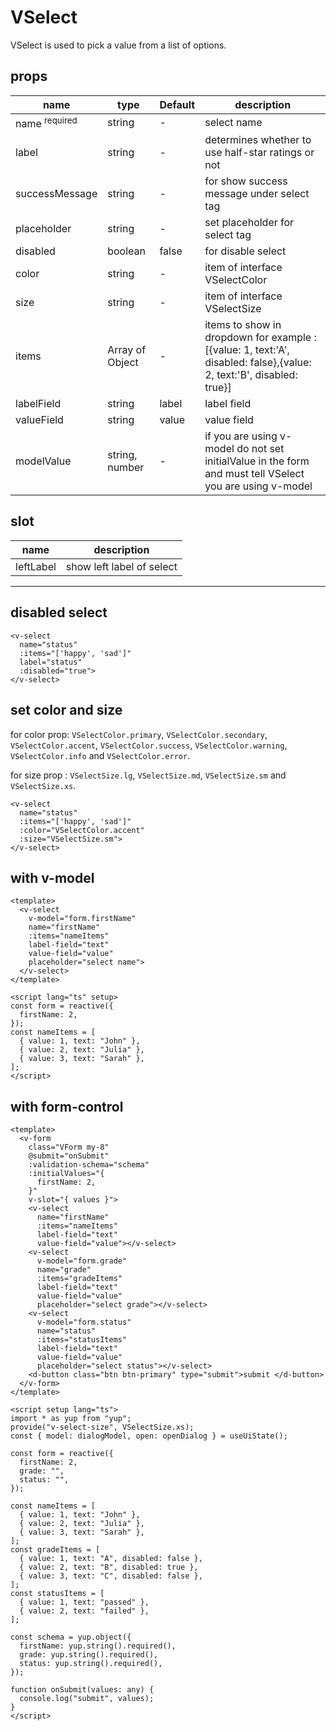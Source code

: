 # VSelect

VSelect is used to pick a value from a list of options.

## props

| name                                                                  | type            | Default | description                                                                                                          |
| --------------------------------------------------------------------- | --------------- | ------- | -------------------------------------------------------------------------------------------------------------------- |
| name <sup :style="{color:'red', 'font-size': '10px' }">required</sup> | string          | -       | select name                                                                                                          |
| label                                                                 | string          | -       | determines whether to use half-star ratings or not                                                                   |
| successMessage                                                        | string          | -       | for show success message under select tag                                                                            |
| placeholder                                                           | string          | -       | set placeholder for select tag                                                                                       |
| disabled                                                              | boolean         | false   | for disable select                                                                                                   |
| color                                                                 | string          | -       | item of interface VSelectColor                                                                                       |
| size                                                                  | string          | -       | item of interface VSelectSize                                                                                        |
| items                                                                 | Array of Object | -       | items to show in dropdown for example : [{value: 1, text:'A', disabled: false},{value: 2, text:'B', disabled: true}] |
| labelField                                                            | string          | label   | label field                                                                                                          |
| valueField                                                            | string          | value   | value field                                                                                                          |
| modelValue                                                            | string, number  | -       | if you are using v-model do not set initialValue in the form and must tell VSelect you are using v-model             |

## slot

| name      | description               |
| --------- | ------------------------- |
| leftLabel | show left label of select |

---

## disabled select

```vue
<v-select
  name="status"
  :items="['happy', 'sad']"
  label="status"
  :disabled="true">
</v-select>
```

## set color and size

for color prop: `VSelectColor.primary`, `VSelectColor.secondary`, `VSelectColor.accent`, `VSelectColor.success`, `VSelectColor.warning`, `VSelectColor.info` and `VSelectColor.error`.

for size prop : `VSelectSize.lg`, `VSelectSize.md`, `VSelectSize.sm` and `VSelectSize.xs`.

```vue
<v-select
  name="status"
  :items="['happy', 'sad']"
  :color="VSelectColor.accent"
  :size="VSelectSize.sm">
</v-select>
```

## with v-model

```vue
<template>
  <v-select
    v-model="form.firstName"
    name="firstName"
    :items="nameItems"
    label-field="text"
    value-field="value"
    placeholder="select name">
  </v-select>
</template>

<script lang="ts" setup>
const form = reactive({
  firstName: 2,
});
const nameItems = [
  { value: 1, text: "John" },
  { value: 2, text: "Julia" },
  { value: 3, text: "Sarah" },
];
</script>
```

## with form-control

```vue
<template>
  <v-form
    class="VForm my-8"
    @submit="onSubmit"
    :validation-schema="schema"
    :initialValues="{
      firstName: 2,
    }"
    v-slot="{ values }">
    <v-select
      name="firstName"
      :items="nameItems"
      label-field="text"
      value-field="value"></v-select>
    <v-select
      v-model="form.grade"
      name="grade"
      :items="gradeItems"
      label-field="text"
      value-field="value"
      placeholder="select grade"></v-select>
    <v-select
      v-model="form.status"
      name="status"
      :items="statusItems"
      label-field="text"
      value-field="value"
      placeholder="select status"></v-select>
    <d-button class="btn btn-primary" type="submit">submit </d-button>
  </v-form>
</template>

<script setup lang="ts">
import * as yup from "yup";
provide("v-select-size", VSelectSize.xs);
const { model: dialogModel, open: openDialog } = useUiState();

const form = reactive({
  firstName: 2,
  grade: "",
  status: "",
});

const nameItems = [
  { value: 1, text: "John" },
  { value: 2, text: "Julia" },
  { value: 3, text: "Sarah" },
];
const gradeItems = [
  { value: 1, text: "A", disabled: false },
  { value: 2, text: "B", disabled: true },
  { value: 3, text: "C", disabled: false },
];
const statusItems = [
  { value: 1, text: "passed" },
  { value: 2, text: "failed" },
];

const schema = yup.object({
  firstName: yup.string().required(),
  grade: yup.string().required(),
  status: yup.string().required(),
});

function onSubmit(values: any) {
  console.log("submit", values);
}
</script>
```
